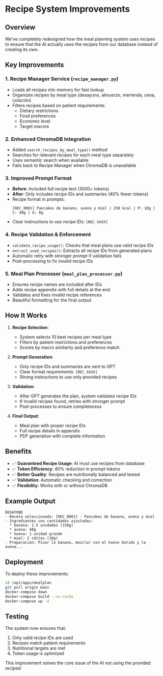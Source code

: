 # Recipe System Improvements

## Overview
We've completely redesigned how the meal planning system uses recipes to ensure that the AI actually uses the recipes from our database instead of creating its own.

## Key Improvements

### 1. **Recipe Manager Service** (`recipe_manager.py`)
- Loads all recipes into memory for fast lookup
- Organizes recipes by meal type (desayuno, almuerzo, merienda, cena, colación)
- Filters recipes based on patient requirements:
  - Dietary restrictions
  - Food preferences
  - Economic level
  - Target macros

### 2. **Enhanced ChromaDB Integration**
- Added `search_recipes_by_meal_type()` method
- Searches for relevant recipes for each meal type separately
- Uses semantic search when available
- Falls back to Recipe Manager when ChromaDB is unavailable

### 3. **Improved Prompt Format**
- **Before**: Included full recipe text (3000+ tokens)
- **After**: Only includes recipe IDs and summaries (40% fewer tokens)
- Recipe format in prompts:
  ```
  [REC_0001] Pancakes de banana, avena y miel | 250 kcal | P: 10g | C: 40g | G: 6g
  ```
- Clear instructions to use recipe IDs: `[REC_XXXX]`

### 4. **Recipe Validation & Enforcement**
- `validate_recipe_usage()`: Checks that meal plans use valid recipe IDs
- `extract_used_recipes()`: Extracts all recipe IDs from generated plans
- Automatic retry with stronger prompt if validation fails
- Post-processing to fix invalid recipe IDs

### 5. **Meal Plan Processor** (`meal_plan_processor.py`)
- Ensures recipe names are included after IDs
- Adds recipe appendix with full details at the end
- Validates and fixes invalid recipe references
- Beautiful formatting for the final output

## How It Works

1. **Recipe Selection**:
   - System selects 10 best recipes per meal type
   - Filters by patient restrictions and preferences
   - Scores by macro similarity and preference match

2. **Prompt Generation**:
   - Only recipe IDs and summaries are sent to GPT
   - Clear format requirements: `[REC_XXXX]`
   - Strong instructions to use only provided recipes

3. **Validation**:
   - After GPT generates the plan, system validates recipe IDs
   - If invalid recipes found, retries with stronger prompt
   - Post-processes to ensure completeness

4. **Final Output**:
   - Meal plan with proper recipe IDs
   - Full recipe details in appendix
   - PDF generation with complete information

## Benefits

- ✅ **Guaranteed Recipe Usage**: AI must use recipes from database
- ✅ **Token Efficiency**: 40% reduction in prompt tokens
- ✅ **Better Quality**: Recipes are nutritionally balanced and tested
- ✅ **Validation**: Automatic checking and correction
- ✅ **Flexibility**: Works with or without ChromaDB

## Example Output

```
DESAYUNO
- Receta seleccionada: [REC_0001] - Pancakes de banana, avena y miel
- Ingredientes con cantidades ajustadas:
  * banana: 1.5 unidades (150g)
  * avena: 40g
  * huevo: 1 unidad grande
  * miel: 2 cditas (10g)
- Preparación: Pisar la banana, mezclar con el huevo batido y la avena...
```

## Deployment

To deploy these improvements:

```bash
cd /opt/apps/mealplan
git pull origin main
docker-compose down
docker-compose build --no-cache
docker-compose up -d
```

## Testing

The system now ensures that:
1. Only valid recipe IDs are used
2. Recipes match patient requirements
3. Nutritional targets are met
4. Token usage is optimized

This improvement solves the core issue of the AI not using the provided recipes!